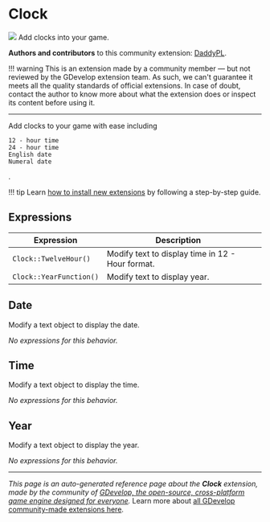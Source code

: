 # Clock

<img src="https://resources.gdevelop-app.com/assets/Icons/clock-time-eight.svg" class="extension-icon"></img>
Add clocks into your game.

**Authors and contributors** to this community extension: [DaddyPL](https://gd.games/DaddyPL).

!!! warning
    This is an extension made by a community member — but not reviewed
    by the GDevelop extension team. As such, we can't guarantee it
    meets all the quality standards of official extensions. In case of
    doubt, contact the author to know more about what the extension
    does or inspect its content before using it.

---

Add clocks to your game with ease including

    12 - hour time
    24 - hour time
    English date
    Numeral date
.

!!! tip
    Learn [how to install new extensions](/gdevelop5/extensions/search) by following a step-by-step guide.

## Expressions

| Expression | Description |  |
|-----|-----|-----|
| `Clock::TwelveHour()` | Modify text to display time in 12 - Hour format. ||
| `Clock::YearFunction()` | Modify text to display year. ||

## Date 

Modify a text object to display the date. 

_No expressions for this behavior._


## Time 

Modify a text object to display the time. 

_No expressions for this behavior._


## Year 

Modify a text object to display the year. 

_No expressions for this behavior._



---

*This page is an auto-generated reference page about the **Clock** extension, made by the community of [GDevelop, the open-source, cross-platform game engine designed for everyone](https://gdevelop.io/).* Learn more about [all GDevelop community-made extensions here](/gdevelop5/extensions).